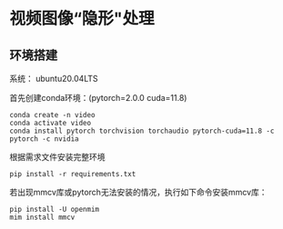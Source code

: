 # 视频图像“隐形"处理

## 环境搭建

系统： ubuntu20.04LTS

首先创建conda环境：(pytorch=2.0.0  cuda=11.8)

```shell
conda create -n video
conda activate video
conda install pytorch torchvision torchaudio pytorch-cuda=11.8 -c pytorch -c nvidia
```

根据需求文件安装完整环境

```shell
pip install -r requirements.txt
```

若出现mmcv库或pytorch无法安装的情况，执行如下命令安装mmcv库：

```shell
pip install -U openmim
mim install mmcv
```

